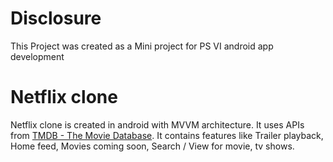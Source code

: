 # Disclosure
This Project was created as a Mini project for PS VI android app development

# Netflix clone

Netflix clone is created in android with MVVM architecture.
It uses APIs from [TMDB - The Movie Database](https://www.themoviedb.org/documentation/api).
It contains features like Trailer playback, Home feed, Movies coming soon, Search / View for movie, tv shows.
